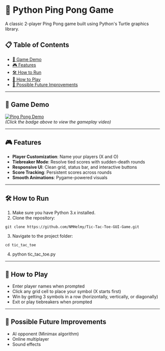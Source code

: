 # 🏓 Python Ping Pong Game
A classic 2-player Ping Pong game built using Python's Turtle graphics library.

## 📋 Table of Contents  
- [🎥 Game Demo](#-game-demo)  
- [🎮 Features](#-features)  
- [🛠️ How to Run](#%EF%B8%8F-how-to-run)  
- [🎯 How to Play](#-how-to-play)  
- [🔧 Possible Future Improvements](#-possible-future-improvements)

---

## 🎥 Game Demo
[![Ping Pong Demo](https://img.shields.io/badge/▶-Watch%20Demo-blue)](https://github.com/user-attachments/assets/ec968871-5246-4316-90df-154014d18080)
<br>*(Click the badge above to view the gameplay video)* 

---

## 🎮 Features
- **Player Customization**: Name your players (X and O)
- **Tiebreaker Mode**: Resolve tied scores with sudden-death rounds
- **Responsive UI**: Clean grid, status bar, and interactive buttons
- **Score Tracking**: Persistent scores across rounds
- **Smooth Animations**: Pygame-powered visuals

---

## 🛠️ How to Run
1. Make sure you have Python 3.x installed.
2. Clone the repository:
 ```
 git clone https://github.com/NMHelmy/Tic-Tac-Toe-GUI-Game.git
 ```
3. Navigate to the project folder:
```
cd tic_tac_toe
```
4. python tic_tac_toe.py

---

## 🎯 How to Play
- Enter player names when prompted
- Click any grid cell to place your symbol (X starts first)
- Win by getting 3 symbols in a row (horizontally, vertically, or diagonally)
- Exit or play tiebreakers when prompted

---

## 🔧 Possible Future Improvements
- AI opponent (Minimax algorithm)
- Online multiplayer
- Sound effects
